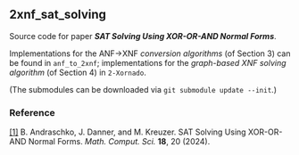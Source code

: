 ## 2xnf_sat_solving
Source code for paper ***SAT Solving Using XOR-OR-AND Normal Forms***.

Implementations for the ANF->XNF *conversion algorithms* (of Section 3) can be found in `anf_to_2xnf`; implementations for the *graph-based XNF solving algorithm* (of Section 4) in `2-Xornado`.

(The submodules can be downloaded via `git submodule update --init`.)


### Reference

[[1]](https://doi.org/10.1007/s11786-024-00594-x) B. Andraschko, J. Danner, and M. Kreuzer. SAT Solving Using XOR-OR-AND Normal Forms. _Math. Comput. Sci._ __18__, 20 (2024).
